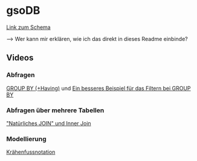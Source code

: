 # gsoDB 
[Link zum Schema](https://viewer.diagrams.net/?tags=%7B%7D&highlight=0000ff&edit=_blank&layers=1&nav=1&title=gsoDb_Schema.drawio#Uhttps%3A%2F%2Fraw.githubusercontent.com%2FgsoTH%2FgsoDB%2Fmain%2FgsoDb_Schema.drawio)

--> Wer kann mir erklären, wie ich das direkt in dieses Readme einbinde?

## Videos
### Abfragen
[GROUP BY (+Having)](https://web.microsoftstream.com/video/b4babfb5-e806-4178-bfd3-913b779b9858) und 
[Ein besseres Beispiel für das Filtern bei GROUP BY](https://web.microsoftstream.com/video/eebca250-7cfe-4f88-9b0b-c235dc566d8f)

### Abfragen über mehrere Tabellen
["Natürliches JOIN" und Inner Join](https://web.microsoftstream.com/video/ecf257e0-5c74-4feb-a04b-6445f60a1e7f)

### Modellierung
[Krähenfussnotation](https://web.microsoftstream.com/video/1e2429e0-e25f-4215-b57c-4eb640e2d6e3)
